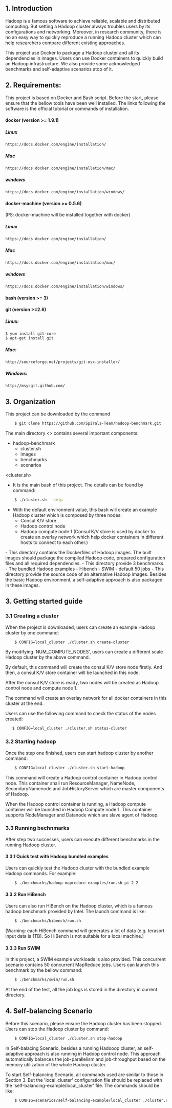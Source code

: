 ## 1. Introduction

Hadoop is a famous software to achieve reliable, scalable and distributed computing.
But setting a Hadoop cluster always troubles users by its configurations and networking.
Moreover, in research community, there is no an easy way to quickly reproduce a running Hadoop cluster which can help researchers compare different existing approaches.

This project use Docker to package a Hadoop cluster and all its dependencies in images.
Users can use Docker containers to quickly build an Hadoop infrastructure.
We also provide some acknowledged benchmarks and self-adaptive scenarios atop of it.


## 2. Requirements: 

This project is based on Docker and Bash script.
Before the start, please ensure that the bellow tools have been well installed.
The links following the software is the official tutorial or commands of installation.

#### docker (version >= 1.9.1)
##### Linux
    https://docs.docker.com/engine/installation/
##### Mac
    https://docs.docker.com/engine/installation/mac/
##### windows
    https://docs.docker.com/engine/installation/windows/
    
#### docker-machine (version >= 0.5.6)
(PS: docker-machine will be installed together with docker)
##### Linux
    https://docs.docker.com/engine/installation/
##### Mac 
    https://docs.docker.com/engine/installation/mac/
##### windows 
    https://docs.docker.com/engine/installation/windows/

#### bash (version >= 3)
    
#### git (version >=2.6)
#####    Linux: 
    $ yum install git-core
    $ apt-get install git
#####    Mac:
    http://sourceforge.net/projects/git-osx-installer/
#####    Windows:
    http://msysgit.github.com/

## 3. Organization

This project can be downloaded by the command

```sh
	$ git clone https://github.com/Spirals-Team/hadoop-benchmark.git
```

The main directory <<hadoop-benchmark>> contains several important components:
 - hadoop-benchmark
 	- cluster.sh
 	- images
	- benchmarks
	- scenarios

<cluster.sh>
 - It is the main bash of this project. The details can be found by command: 
 ```sh
	 $ ./cluster.sh --help
 ```
 - With the default environment value, this bash will create an example Hadoop cluster which is composed by three nodes:
 	- Consul K/V store
	- Hadoop control node
	- Hadoop compute node 1
	(Consul K/V store is used by docker to create an overlay network which help docker containers in different hosts to connect to each other.)
 
 <images>
  - This directory contains the Dockerfiles of Hadoop images. The built images should package the compiled Hadoop code, prepared configuration files and all required dependencies.
 
 <benchmarks>
  - This directory provide 3 benchmarks.
  	- The bundled Hadoop examples
	- Hibench
	- SWIM - default 50 jobs 
	
<scenarios>
 - This directory provide the source code of an alternative Hadoop images. Besides the basic Hadoop environment, a self-adaptive approach is also packaged in these images.


## 3. Getting started guide
### 3.1 Creating a cluster
When the project is downloaded, users can create an example Hadoop cluster by one command:
 ```sh
	 $ CONFIG=local_cluster ./cluster.sh create-cluster
 ```
 By modifying 'NUM_COMPUTE_NODES', users can create a different scale Hadoop cluster by the above command.
 
 By default, this command will create the consul K/V store node firstly.
 And then, a consul K/V store container will be launched in this node.
 
 After the consul K/V store is ready, two nodes will be created as Hadoop control node and compute node 1.
 
 The command will create an overlay network for all docker containers in this cluster at the end.
 
 Users can use the following command to check the status of the nodes created:
  ```sh
	 $ CONFIG=local_cluster ./cluster.sh status-cluster
 ```

### 3.2 Starting hadoop 
Once the step one finished, users can start hadoop cluster by another command:
 ```sh
	 $ CONFIG=local_cluster ./cluster.sh start-hadoop
 ```
 
 This command will create a Hadoop control container in Hadoop control node.
 This container shall run ResourceManager, NameNode, SecondaryNamenode and JobHistoryServer which are master components of Hadoop.
 
 When the Hadoop control container is running, a Hadoop compute container will be launched in Hadoop Compute node 1.
 This container supports NodeManager and Datanode which are slave agent of Hadoop.

### 3.3 Running bechnmarks
 After step two successes, users can execute different benchmarks in the running Hadoop cluster.
 
#### 3.3.1 Quick test with Hadoop bundled examples
Users can quickly test the Hadoop cluster with the bundled example Hadoop commands.
For example:
 ```sh
	 $ ./benchmarks/hadoop-mapreduce-examples/run.sh pi 2 2
 ```
 
 #### 3.3.2 Run HiBench
 Users can also run HiBench on the Hadoop cluster, which is a famous hadoop benchmark provided by Intel. The launch command is like:
 ```sh
	 $ ./benchmarks/hibench/run.sh
 ```
 (Warning: each HiBench command will generates a lot of data (e.g. terasort input data is 1TB). So HiBench  is not suitable for a local machine.)
 
 #### 3.3.3 Run SWIM
 In this project, a SWIM example workloads is also provided.
 This concurrent scenario contains 50 concurrent MapReduce jobs.
 Users can launch this benchmark by the bellow command:
 ```sh
	 $ ./benchmarks/swim/run.sh
 ```
 At the end of the test, all the job logs is stored in the directory <workLogs> in current directory.
 
 
 ## 4. Self-balancing Scenario
 Before this scenario, please ensure the Hadoop cluster has been stopped.
 Users can stop the Hadoop cluster by command:
 ```sh
	 $ CONFIG=local_cluster ./cluster.sh stop-hadoop
 ```
 
 In Self-balacing Scenario, besides a running Hadooop cluster, an self-adaptive approach is also running in Hadoop control node.
 This approach automatically balances the job-parallelism and job-throughput based on the memory utilization of the whole Hadoop cluster.
 
 To start Self-balancing Scenario, all commands used are similar to those in Section 3.
 But the 'local_cluster' configuration file should be replaced with the 'self-balancing-example/local_cluster' file.
 The commands should be like:
 ```sh
	 $ CONFIG=scenarios/self-balancing-example/local_cluster ./cluster.sh start-hadoop
 ```